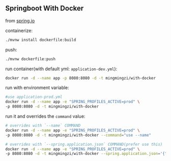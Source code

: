 ## Springboot With Docker

from [spring.io](https://spring.io/guides/gs/spring-boot-docker/)

containerize:
```bash
./mvnw install dockerfile:build
```

push:
```bash
./mvnw dockerfile:push
```

run container(with default yml: `application-dev.yml`):
```bash
docker run -d --name app -p 8080:8080 -d -t mingmingzi/with-docker
```

run with environment variable:
```bash
#use application-prod.yml
docker run -d --name app -e "SPRING_PROFILES_ACTIVE=prod" \
-p 8080:8080 -d -t mingmingzi/with-docker
```

run it and overrides the `command` value:
```bash
# overrides with `--name` COMMAND
docker run -d --name app -e "SPRING_PROFILES_ACTIVE=prod" \
-p 8080:8080 -d -t mingmingzi/with-docker --command="use --name"

# overrides with `--spring.application.json` COMMAND(prefer use this)
docker run -d --name app -e "SPRING_PROFILES_ACTIVE=prod" \
-p 8080:8080 -d -t mingmingzi/with-docker --spring.application.json='{"command":"use json"}'
```

